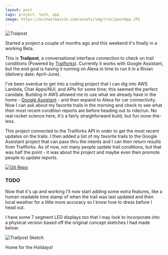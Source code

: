 ```yaml
---
layout: post
tags: project, tech, app
image: https://michaelmassie.com/assets/img/trailpostApp.JPG
---
```


![Traipost](https://michaelmassie.com/assets/img/trailpostApp.JPG)

Started a project a couple of months ago and this weekend it's finally in a working Beta. 

This is **Trailpost**, a conversational interface connection to check on trail conditions (Powered by [Trailforks](https://www.trailforks.com/)). Currently it works with Google Assistant, but the end goal is having it running on Alexa in time to run it in a Rivian (delivery date: April-June).

I've been overdue to get into a coding project that I can dig into AWS Lambda, Chat Apps/NUI, and APIs for some time; this seemed the perfect canidate. Building in AWS allowed me to use what we already have in the home - [Google Assistant](https://developers.google.com/assistant) - and then expand to Alexa for car connectivity. Now I can ask about my favorite trails in the morning and check to see what their most recent condition reports are before heading out to ride/run. No real rocket science here, it's a fairly straighforward build, but fun none-the-less.

This project connected to the Trailforks API in order to get the most recent updates on the trails. I then added a list of my favorite trails to the Google Assistant project that can pass thru the intents and I can then return results from Trailforks. As of now, not many people update trail conditions, but that was half the point - it was about the project and maybe even then promote people to update reports.

[![Git Repo](https://michaelmassie.com/assets/img/gitrepoTrailpost.jpg)](https://github.com/mmassie/trailpostBackend)

### TODO

Now that it's up and working I'll now start adding some extra features, like a human readable time stamp of when the trail was last updated and then local weather for a little more accuracy so I know how to dress before I head out.

I have some 7 segment LED displays too that I may look to incorporate into a physical version based off the original concept sketches I had made below:

![Trailpost Sketch](https://michaelmassie.com/assets/img/trailpostSketch.png)

Home for the Holidays!